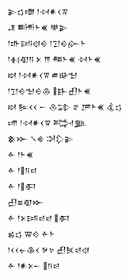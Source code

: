 <div class='block'>
<div class='line'>𒉌𒌓𒈩 𒁹𒀴𒀭𒌋𒐊</div>
<div class='line'>𒂗 𒌦𒈨𒌍 𒋧𒉌</div>
<div class='line'>𒁹𒈥𒅀𒋼𒀪 𒁹𒋛𒀪𒅎𒈨</div>
<div class='line'>𒁹𒈬𒊏𒀀 𒉽 𒐈 𒍣𒈨𒌍 𒀴𒈨𒌍</div>
<div class='line'>𒊭 𒁹𒀴𒀭𒌋𒐊 𒌑𒄫𒈠</div>
<div class='line'>𒁹𒋛𒀪𒈠𒀪𒁲 𒃲𒌷𒈨𒌍</div>
<div class='line'>𒊭 𒌉𒌋𒌋 𒀸 𒊮𒁉 𒐐 𒂆𒈨𒌍 𒆬𒌓</div>
<div class='line'>𒋬 𒁹𒀴𒀭𒌋𒐊 𒅋𒆥</div>
<div class='line'>𒆜𒁍 𒃵𒄯 𒋫𒁷𒉌</div>
<div class='line'>𒅆 𒁹𒈨𒌍</div>
<div class='line'>𒅆 𒁹𒀀𒁀</div>
<div class='line'>𒅆 𒁹𒀳</div>
<div class='line'>𒌷𒊺𒊏𒁍</div>
<div class='line'>𒅆 𒁹𒉽𒅀𒁀𒁀 𒀳</div>
<div class='line'>𒌗𒌓 𒐌𒄰 𒅆𒈨</div>
<div class='line'>𒁹𒌋𒌋𒉡𒆠𒌋 𒃻𒆳 𒌷𒍮𒁀𒋼</div>
<div class='line'>𒅆 𒁹𒀭𒉽𒀸 𒀀𒁀</div>
</div>